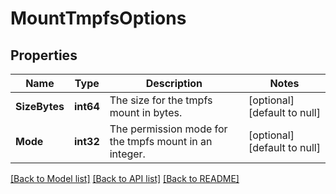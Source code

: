 # MountTmpfsOptions

## Properties
Name | Type | Description | Notes
------------ | ------------- | ------------- | -------------
**SizeBytes** | **int64** | The size for the tmpfs mount in bytes. | [optional] [default to null]
**Mode** | **int32** | The permission mode for the tmpfs mount in an integer. | [optional] [default to null]

[[Back to Model list]](../README.md#documentation-for-models) [[Back to API list]](../README.md#documentation-for-api-endpoints) [[Back to README]](../README.md)


